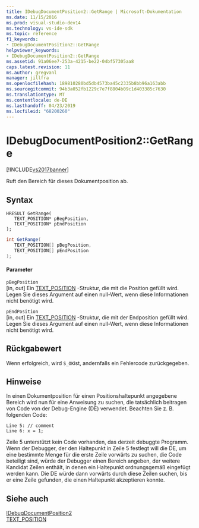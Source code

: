 ```yaml
---
title: IDebugDocumentPosition2::GetRange | Microsoft-Dokumentation
ms.date: 11/15/2016
ms.prod: visual-studio-dev14
ms.technology: vs-ide-sdk
ms.topic: reference
f1_keywords:
- IDebugDocumentPosition2::GetRange
helpviewer_keywords:
- IDebugDocumentPosition2::GetRange
ms.assetid: 91a06ee7-253a-4215-be22-04bf57305aa8
caps.latest.revision: 11
ms.author: gregvanl
manager: jillfra
ms.openlocfilehash: 189810280bd5db4573ba45c2335b8bb96a163abb
ms.sourcegitcommit: 94b3a052fb1229c7e7f8804b09c1d403385c7630
ms.translationtype: MT
ms.contentlocale: de-DE
ms.lasthandoff: 04/23/2019
ms.locfileid: "68200260"
---
```

# <a name="idebugdocumentposition2getrange"></a>IDebugDocumentPosition2::GetRange
[!INCLUDE[vs2017banner](../../../includes/vs2017banner.md)]

Ruft den Bereich für dieses Dokumentposition ab.  
  
## <a name="syntax"></a>Syntax  
  
```cpp#  
HRESULT GetRange(   
   TEXT_POSITION* pBegPosition,  
   TEXT_POSITION* pEndPosition  
);  
```  
  
```csharp  
int GetRange(   
   TEXT_POSITION[] pBegPosition,  
   TEXT_POSITION[] pEndPosition  
);  
```  
  
#### <a name="parameters"></a>Parameter  
 `pBegPosition`  
 [in, out] Ein [TEXT_POSITION](../../../extensibility/debugger/reference/text-position.md) -Struktur, die mit die Position gefüllt wird. Legen Sie dieses Argument auf einen null-Wert, wenn diese Informationen nicht benötigt wird.  
  
 `pEndPosition`  
 [in, out] Ein [TEXT_POSITION](../../../extensibility/debugger/reference/text-position.md) -Struktur, die mit der Endposition gefüllt wird. Legen Sie dieses Argument auf einen null-Wert, wenn diese Informationen nicht benötigt wird.  
  
## <a name="return-value"></a>Rückgabewert  
 Wenn erfolgreich, wird `S_OK`ist, andernfalls ein Fehlercode zurückgegeben.  
  
## <a name="remarks"></a>Hinweise  
 In einen Dokumentposition für einen Positionshaltepunkt angegebene Bereich wird nun für eine Anweisung zu suchen, die tatsächlich beitragen von Code von der Debug-Engine (DE) verwendet. Beachten Sie z. B. folgenden Code:  
  
```  
Line 5: // comment  
Line 6: x = 1;  
```  
  
 Zeile 5 unterstützt kein Code vorhanden, das derzeit debuggte Programm. Wenn der Debugger, der den Haltepunkt in Zeile 5 festlegt will die DE, um eine bestimmte Menge für die erste Zeile vorwärts zu suchen, die Code beteiligt sind, würde der Debugger einen Bereich angeben, der weitere Kandidat Zeilen enthält, in denen ein Haltepunkt ordnungsgemäß eingefügt werden kann. Die DE würde dann vorwärts durch diese Zeilen suchen, bis er eine Zeile gefunden, die einen Haltepunkt akzeptieren konnte.  
  
## <a name="see-also"></a>Siehe auch  
 [IDebugDocumentPosition2](../../../extensibility/debugger/reference/idebugdocumentposition2.md)   
 [TEXT_POSITION](../../../extensibility/debugger/reference/text-position.md)
